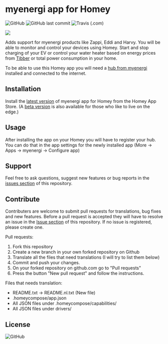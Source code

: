 # myenergi app for Homey

![GitHub](https://img.shields.io/github/license/bisand/net.biseth.myenergi?link=https://github.com/bisand/net.biseth.myenergi/blob/master/LICENSE)
![GitHub last commit](https://img.shields.io/github/last-commit/bisand/net.biseth.myenergi?link=https://github.com/bisand/net.biseth.myenergi/)
![Travis (.com)](https://img.shields.io/travis/com/bisand/net.biseth.myenergi)

![](https://raw.githubusercontent.com/bisand/net.biseth.myenergi/master/assets/images/small.png)

Adds support for myenergi products like Zappi, Eddi and Harvy. You will be able to monitor and control your devices using Homey. Start and stop charging of your EV or control your water heater based on energy prices from [Tibber](https://invite.tibber.com/3ea6e31f) or total power consumption in your home. 

To be able to use this Homey app you will need a [hub from myenergi](https://myenergi.com/product/hub/) installed and connected to the internet.

## Installation
Install the [latest version](https://homey.app/no-no/app/net.biseth.myenergi/myenergi/) of myenergi app for Homey from the Homey App Store. (A [beta version](https://homey.app/no-no/app/net.biseth.myenergi/myenergi/test) is also available for those who like to live on the edge.)

## Usage
After installing the app on your Homey you will have to register your hub. You can do that in the app settings for the newly installed app (More -> Apps -> myenergi -> Configure app)

## Support
Feel free to ask questions, suggest new features or bug reports in the [issues section](https://github.com/bisand/net.biseth.myenergi/issues) of this repository.

## Contribute
Contributers are welcome to submit pull requests for translations, bug fixes and new features. Before a pull request is accepted they will have to resolve an issue in the [Issue section](https://github.com/bisand/net.biseth.myenergi/issues) of this repository. If no issue is registered, please create one. 

Pull requests:
1. Fork this repository
2. Create a new branch in your own forked repository on Github
3. Translate all the files that need translations (I will try to list them below)
4. Commit and push your changes.
5. On your forked repository on github.com go to "Pull requests"
6. Press the button "New pull request" and follow the instructions.

Files that needs translation:

* README.txt -> README.nl.txt (New file)
* .homeycompose/app.json
* All JSON files under .homeycompose/capabilities/
* All JSON files under drivers/


## License
![GitHub](https://img.shields.io/github/license/bisand/net.biseth.myenergi?link=https://github.com/bisand/net.biseth.myenergi/blob/master/LICENSE)
